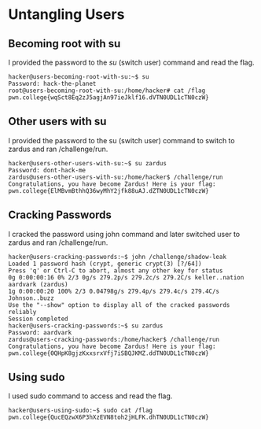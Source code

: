 # Untangling Users

## Becoming root with su

I provided the password to the _su_ (switch user) command and read the flag.

    hacker@users-becoming-root-with-su:~$ su
    Password: hack-the-planet
    root@users-becoming-root-with-su:/home/hacker# cat /flag
    pwn.college{wqSct8Eq2zJ5agjAn97ieJklf16.dVTN0UDL1cTN0czW}
## Other users with su

I provided the password to the su (switch user) command to switch to zardus and ran /challenge/run.

    hacker@users-other-users-with-su:~$ su zardus
    Password: dont-hack-me
    zardus@users-other-users-with-su:/home/hacker$ /challenge/run
    Congratulations, you have become Zardus! Here is your flag:
    pwn.college{ElMBvmBthhQ36wyMhY2jfk88uAJ.dZTN0UDL1cTN0czW}

## Cracking Passwords

I cracked the password using john command and later switched user to zardus and ran /challenge/run.

    hacker@users-cracking-passwords:~$ john /challenge/shadow-leak
    Loaded 1 password hash (crypt, generic crypt(3) [?/64])
    Press 'q' or Ctrl-C to abort, almost any other key for status
    0g 0:00:00:16 0% 2/3 0g/s 279.2p/s 279.2c/s 279.2C/s keller..nation
    aardvark (zardus)
    1g 0:00:00:20 100% 2/3 0.04798g/s 279.4p/s 279.4c/s 279.4C/s Johnson..buzz
    Use the "--show" option to display all of the cracked passwords reliably
    Session completed
    hacker@users-cracking-passwords:~$ su zardus
    Password: aardvark
    zardus@users-cracking-passwords:/home/hacker$ /challenge/run
    Congratulations, you have become Zardus! Here is your flag:
    pwn.college{0QHpK8gjzKxxsrxVfj7iSBQJKMZ.ddTN0UDL1cTN0czW}

## Using sudo

I used sudo command to access and read the flag.

    hacker@users-using-sudo:~$ sudo cat /flag
    pwn.college{QucEQzwX6P3hXzEVN8toh2jHLFK.dhTN0UDL1cTN0czW}


